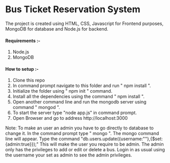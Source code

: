 # Bus Ticket Reservation System

The project is created using HTML, CSS, Javascript for Frontend purposes, MongoDB for database and Node.js for backend.

#### Requirements :-

1) Node.js
2) MongoDB


#### How to setup :-

1) Clone this repo
2) In command prompt navigate to this folder and run " npm install ".
3) Initialize the folder using " npm init " command.
4) Install all the dependencies using the command " npm install <name of dependencies> ".
5) Open another command line and run the mongodb server using command " mongod ".
6) To start the server type "node app.js" in command prompt.
7) Open Browser and go to address http://localhost:3000

Note: To make an user an admin you have to go directly to database to change it.
      In the command prompt type " mongo ". The mongo command line will appear.
      Type the command "db.users.update({username:"<yourusername>"},{$set:{admin:true}});"
      This will make the user you require to be admin. The admin only has the privileges
      to add or edit or delete a bus. Login in as usual using the username your set as admin
      to see the admin privileges.
